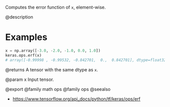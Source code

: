 Computes the error function of `x`, element-wise.

@description

# Examples
```python
x = np.array([-3.0, -2.0, -1.0, 0.0, 1.0])
keras.ops.erf(x)
# array([-0.99998 , -0.99532, -0.842701,  0.,  0.842701], dtype=float32)
```

@returns
A tensor with the same dtype as `x`.

@param x
Input tensor.

@export
@family math ops
@family ops
@seealso
+ <https://www.tensorflow.org/api_docs/python/tf/keras/ops/erf>
